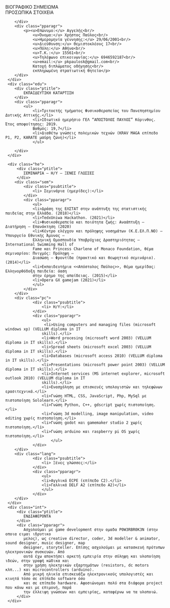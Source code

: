 <!DOCTYPE html>
<html lang="en">
<head>
    <meta charset="UTF-8">
    <meta http-equiv="X-UA-Compatible" content="IE=edge">
    <meta name="viewport" content="width=device-width, initial-scale=1.0">
    <link rel="stylesheet" href="styles.css">
    <title>RESUME</title>
    <link rel="icon" href="qrcode_3723652_.png">
</head>
<body>
     <div class="title">
        ΒΙΟΓΡΑΦΙΚΟ ΣΗΜΕΙΩΜΑ
     </div>
     <div class="details">
        <div class="ptitle">
            ΠΡΟΣΩΠΙΚΑ ΣΤΟΙΧΕΙΑ

        </div>
        <div class="pparagr">
            <p><u>Επώνυμο:</u> Αγγελής<br/>
                <u>Όνομα:</u> Χρήστος Παύλος<br/>
                <u>Ημερομηνία γέννησης:</u> 29/06/2001<br/>
                <u>Διεύθυνση:</u> Θεμιστοκλέους 17<br/>
                <u>Πόλη:</u> Αθήνα<br/>
                <u>Τ.Κ.:</u> 15561<br/>
                <u>Τηλέφωνο επικοινωνίας:</u> 6946592187<br/>
                <u>email:</u> pkpaulosk@gmail.com<br/>
                Κατοχή διπλώματος οδήγησης<br/>
                εκπληρωμένη στρατιωτική θητεία</p>
        </div>
     </div>
     <div class="edu">
        <div class="ptitle">
            ΕΚΠΑΙΔΕΥΤΙΚΗ ΚΑΤΑΡΤΙΣΗ
        </div>
        <div class="pparagr">
            <ul>
                <li>Τριτοετής τμήματος Φυσικοθεραπείας του Πανεπηστημίου Δυτικής Αττικής.</li>
                <li>Ιδιωτικό ημερήσιο ΓΕΛ “ΑΠΟΣΤΟΛΟΣ ΠΑΥΛΟΣ” Κόρινθος. Έτος αποφοίτησης: 2019.
                Βαθμός: 19,7</li>
                <li>Διαθέτω γνώσεις πολεμικών τεχνών (KRAV MAGA επίπεδο P1, P2, KARATE μαύρη ζώνη)</li>
                </ul>

        </div>
     </div>

     <div class="he">
         <div class="ptitle">
            ΣΕΜΙΝΑΡΙΑ – Η/Υ – ΞΕΝΕΣ ΓΛΩΣΣΕΣ
         </div>
        <div class="sem">
            <div class="psubtitle">
                <li> Σεμινάρια (ημερίδες):</li>
            </div>
            <div class="pparagr">
                <ul>
                <li>Δράση της ΕΛΣΤΑΤ στην ανάπτυξη της στατιστικής παιδείας στην Ελλάδα. (2018)</li>
                <li>TedxUniwa Hackathon. (2021)</li>
                <li>Φυσικοθεραπεία και ποιότητα ζωής: Αναάπτυξη – Διατήρηση – Επανάκτηση (2020)
                <li>Κέντρο ελέγχου και πρόληψης νοσημάτων (Κ.Ε.ΕΛ.Π.ΝΟ) – Υπουργείο Εθνικής Άμυνας –
                Ελληνική Ομοσπονδία Υποβρύχιας Δραστηριότητας – International Swimming Hall of
                Fame και Princess Charlene of Monaco Foundation, θέμα σεμιναρίου: Πνιγμός: Πρόληψη –
                Διασώση – Φροντίδα (πρακτικό και θεωρητικό σεμινάριο). (2014)</li>
                <li>Εκπαιδευτήρια <<Απόστολος Παύλος>>, θέμα ημερίδας: Ελληνορθόδοξη παιδεία: όαση
                στην έρημο της απαίδειας. (2015)</li>
                <li>Opera GX gamejam (2021)</li>
                </ul>
            </div>
        </div>
        <div class="pc">
                <div class="psubtitle">
                    <li> Η/Υ:</li>
                </div>
                <div class="pparagr">
                    <ul>
                     <li>Using computers and managing files (microsoft windows xp) (VELLUM diploma in IT
                    skills).</li>
                    <li>Word procesing (microsoft word 2003) (VELLUM diploma in IT skills).</li>
                    <li>Spread sheets (microsoft excel 2003) (VELLUM diploma in IT skills).</li>
                    <li>Databases (microsoft access 2010) (VELLUM diploma in IT skills).</li>
                    <li>Presentations (microsoft power point 2003) (VELLUM diploma in IT skills).</li>
                    <li>Internet services (MS internet explorer, microsoft outlook 2010) (VELLUM diploma in IT
                    skills).</li>
                    <li>Ενασχόληση με επισκευές υπολογιστών και τηλεφώνων ερασιτεχνικά.</li>
                    <li>Γνώση HTML, CSS, JavaScript, Php, MySql με πιστοποίηση Sololearn.</li>
                    <li>Γνώση Python, C++, gdscript χωρίς πιστοποίηση.</li>
                    <li>Γνώση 3d modelling, image manipulation, video editing χωρίς πιστοποίηση.</li>
                    <li>Γνώση godot και gamemaker studio 2 χωρίς πιστοποίηση.</li>
                    <li>Γνώση arduino και raspberry pi OS χωρίς πιστοποίηση.</li>
                        </ul>
                </div>
        </div>
        <div class="lang">
                <div class="psubtitle">
                    <li> Ξένες γλώσσες:</li>
                </div>
                <div class="pparagr">
                    <ul>
                    <li>Αγγλικά ECPE (επίπεδο C2).</li>
                    <li>Γαλλικά DELF Α2 (επίπεδο A2)</li>
                    </ul>
                </div>
        </div>
     </div>
     <div class="int">
         <div class="ptitle">
            ΕΝΔΙΑΦΕΡΟΝΤΑ
         </div>
         <div class="pparagr">
            Ασχολούμαι με game development στην ομαδα P0W3RBR0K3N (στην οποια ειμαι ιδρυτικο
            μελος), ως creative director, coder, 3d modeller & animator, sound designer, music designer, map
            designer, storyteller. Επίσης ασχολούμαι με κατασκευή πρότυπων ηλεκτρονικών συσκευών. Από
            αυτά έχω αποκτήσει αρκετή εμπειρία στην σύληψη και υλοποίηση ιδεών, στην γραφή κώδικα και
            στην χρήση ηλεκτρικών εξαρτημάτων (resistors, dc motors κλπ...) και microcontrollers (arduino).
            Από μικρή ηλικία επισκευάζω ηλεκτρονικούς υπολογιστές και κινητά τόσο σε επίπεδο software όσο
            και σε επίπεδο hardware. Αφοσιώνομαι πολύ στα διάφορα project που κάνω και με επιμονή, παρά
            την έλλειψη γνώσεων και εμπειρίας, καταφέρνω να τα υλοποιώ.
         </div>
     </div>
</body>
</html>
